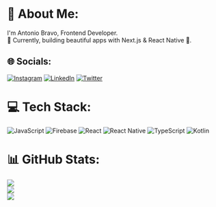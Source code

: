 # 💫 About Me:
I'm Antonio Bravo, Frontend Developer.<br>🌱 Currently, building beautiful apps with Next.js & React Native 💙.<br>

## 🌐 Socials:
[![Instagram](https://img.shields.io/badge/Instagram-%23E4405F.svg?logo=Instagram&logoColor=white)](https://www.instagram.com/_tonicodes/) [![LinkedIn](https://img.shields.io/badge/LinkedIn-%230077B5.svg?logo=linkedin&logoColor=white)](hhttps://www.linkedin.com/in/antonio-bravo/) [![Twitter](https://img.shields.io/badge/Twitter-%231DA1F2.svg?logo=Twitter&logoColor=white)](https://twitter.com/Toni_Bravo11)

# 💻 Tech Stack:
![JavaScript](https://img.shields.io/badge/JavaScript-323330?style=for-the-badge&logo=javascript&logoColor=F7DF1) ![Firebase](https://img.shields.io/badge/Firebase-20232A?style=for-the-badge&logo=firebase) ![React](https://img.shields.io/badge/React-20232A?style=for-the-badge&logo=react&logoColor=61DAFB) ![React Native](https://img.shields.io/badge/React_Native-20232A?style=for-the-badge&logo=react&logoColor=61DAFB) ![TypeScript](https://img.shields.io/badge/Typescript-20232A?style=for-the-badge&logo=typescript) ![Kotlin](https://img.shields.io/badge/Nextjs-20232A?style=for-the-badge&logo=next)

# 📊 GitHub Stats:
![](https://github-readme-stats.vercel.app/api?username=Toni-Frontend&theme=algolia&hide_border=false&include_all_commits=true&count_private=true)<br/>
![](https://github-readme-streak-stats.herokuapp.com/?user=Toni-Frontend&theme=algolia&hide_border=false)<br/>
![](https://github-readme-stats.vercel.app/api/top-langs/?username=Toni-Frontend&theme=algolia&hide_border=false&include_all_commits=false&count_private=true&layout=compact)
